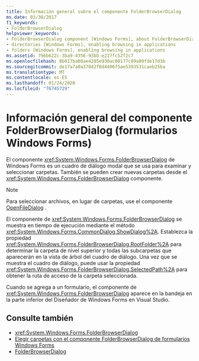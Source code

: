 ```yaml
---
title: Información general sobre el componente FolderBrowserDialog
ms.date: 03/30/2017
f1_keywords:
- FolderBrowserDialog
helpviewer_keywords:
- FolderBrowserDialog component [Windows Forms], about FolderBrowserDialog
- directories [Windows Forms], enabling browsing in applications
- folders [Windows Forms], enabling browsing in applications
ms.assetid: 796b622c-3ba9-4356-93bb-e217fc52f2c7
ms.openlocfilehash: 8b017ba08ae4205e930ac00177c89a89fde17d3b
ms.sourcegitcommit: de17a7a0a37042f0d4406f5ae5393531caeb25ba
ms.translationtype: MT
ms.contentlocale: es-ES
ms.lasthandoff: 01/24/2020
ms.locfileid: "76745729"
---
```

# <a name="folderbrowserdialog-component-overview-windows-forms"></a>Información general del componente FolderBrowserDialog (formularios Windows Forms)

El componente <xref:System.Windows.Forms.FolderBrowserDialog> de Windows Forms es un cuadro de diálogo modal que se usa para examinar y seleccionar carpetas. También se pueden crear nuevas carpetas desde el <xref:System.Windows.Forms.FolderBrowserDialog> componente.

> [!NOTE]
> Para seleccionar archivos, en lugar de carpetas, use el componente [OpenFileDialog](openfiledialog-component-windows-forms.md) .

El componente de <xref:System.Windows.Forms.FolderBrowserDialog> se muestra en tiempo de ejecución mediante el método <xref:System.Windows.Forms.CommonDialog.ShowDialog%2A>. Establezca la propiedad <xref:System.Windows.Forms.FolderBrowserDialog.RootFolder%2A> para determinar la carpeta de nivel superior y todas las subcarpetas que aparecerán en la vista de árbol del cuadro de diálogo. Una vez que se muestra el cuadro de diálogo, puede usar la propiedad <xref:System.Windows.Forms.FolderBrowserDialog.SelectedPath%2A> para obtener la ruta de acceso de la carpeta seleccionada.

Cuando se agrega a un formulario, el componente de <xref:System.Windows.Forms.FolderBrowserDialog> aparece en la bandeja en la parte inferior del Diseñador de Windows Forms en Visual Studio.

## <a name="see-also"></a>Consulte también

- <xref:System.Windows.Forms.FolderBrowserDialog>
- [Elegir carpetas con el componente FolderBrowserDialog de formularios Windows Forms](how-to-choose-folders-with-the-windows-forms-folderbrowserdialog-component.md)
- [FolderBrowserDialog](folderbrowserdialog-component-windows-forms.md)
